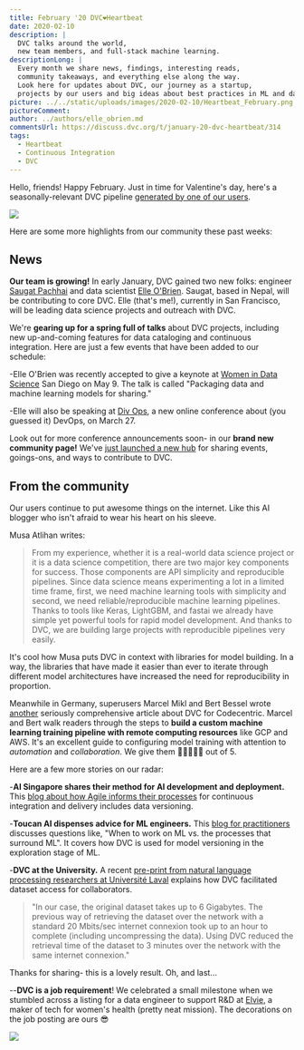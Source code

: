 ```yaml
---
title: February '20 DVC❤️Heartbeat
date: 2020-02-10
description: |
  DVC talks around the world,
  new team members, and full-stack machine learning.
descriptionLong: |
  Every month we share news, findings, interesting reads,
  community takeaways, and everything else along the way.
  Look here for updates about DVC, our journey as a startup, 
  projects by our users and big ideas about best practices in ML and data science.
picture: ../../static/uploads/images/2020-02-10/Heartbeat_February.png
pictureComment:
author: ../authors/elle_obrien.md
commentsUrl: https://discuss.dvc.org/t/january-20-dvc-heartbeat/314
tags:
  - Heartbeat
  - Continuous Integration
  - DVC
---
```


Hello, friends! Happy February. Just in time for Valentine's day, here's a
seasonally-relevant DVC pipeline
[generated by one of our users](https://medium.com/nlp-trend-and-review-en/use-dvc-to-version-control-ml-dl-models-bef61dbfe477).

![](/uploads/images/2020-02-10/pipeline_heart.png)

Here are some more highlights from our community these past weeks:

## News

**Our team is growing!** In early January, DVC gained two new folks: engineer
[Saugat Pachhai](https://github.com/skshetry) and data scientist
[Elle O'Brien](https://twitter.com/andronovhopf). Saugat, based in Nepal, will
be contributing to core DVC. Elle (that's me!), currently in San Francisco, will
be leading data science projects and outreach with DVC.

We're **gearing up for a spring full of talks** about DVC projects, including
new up-and-coming features for data cataloging and continuous integration. Here
are just a few events that have been added to our schedule:

<external-link
href="https://www.mlprague.com/#schedule-saturday"
title="Machine Learning Prague - March 19"
description="DVC engineer Pawel Redzynski will talk about open source tools for versioning machine learning projects."
link="mlprague.com"
image="/uploads/images/2020-02-10/mlprague.jpg" />

<external-link
href="https://www.mlprague.com/#schedule-saturday"
title="DivOps 2020 - March 24"
description="Elle O'Brien is talking about open source software in the growing field of MLOps at this international, remote conference."
link="https://divops.org/"
image="/uploads/images/2020-02-10/divops_logo.png" />

<external-link
href="https://www.mlprague.com/#schedule-saturday"
title="Women in Data Science San Diego - May 9"
description="Elle O'Brien will be delivering a keynote talk about data catalogs and feature stores."
link="https://www.widsconference.org/"
image="/uploads/images/2020-02-10/wids.jpeg" />

-Elle O'Brien was recently accepted to give a keynote at
[Women in Data Science](https://www.widsconference.org/) San Diego on May 9. The
talk is called "Packaging data and machine learning models for sharing."

-Elle will also be speaking at [Div Ops](https://divops.org/), a new online
conference about (you guessed it) DevOps, on March 27.

Look out for more conference announcements soon- in our **brand new community
page!** We've [just launched a new hub](https://dvc.org/community) for sharing
events, goings-ons, and ways to contribute to DVC.

## From the community

Our users continue to put awesome things on the internet. Like this AI blogger
who isn't afraid to wear his heart on his sleeve.

<external-link
href="https://medium.com/@matlihan/my-favorite-data-science-tool-is-dvc-data-version-control-e6ab8aed24d2"
title="My favorite data science tool is DVC - Data Version Control"
description="by Musa Atlıhan"
link="medium.com"
image="/uploads/images/2020-02-10/musa_atlihan.jpeg" />

Musa Atlihan writes:

> From my experience, whether it is a real-world data science project or it is a
> data science competition, there are two major key components for success.
> Those components are API simplicity and reproducible pipelines. Since data
> science means experimenting a lot in a limited time frame, first, we need
> machine learning tools with simplicity and second, we need
> reliable/reproducible machine learning pipelines. Thanks to tools like Keras,
> LightGBM, and fastai we already have simple yet powerful tools for rapid model
> development. And thanks to DVC, we are building large projects with
> reproducible pipelines very easily.

It's cool how Musa puts DVC in context with libraries for model building. In a
way, the libraries that have made it easier than ever to iterate through
different model architectures have increased the need for reproducibility in
proportion.

Meanwhile in Germany, superusers Marcel Mikl and Bert Bessel wrote
[another](https://blog.codecentric.de/en/2019/03/walkthrough-dvc/) seriously
comprehensive article about DVC for Codecentric. Marcel and Bert walk readers
through the steps to **build a custom machine learning training pipeline with
remote computing resources** like GCP and AWS. It's an excellent guide to
configuring model training with attention to _automation_ and _collaboration_.
We give them 🦉🦉🦉🦉🦉 out of 5.

<external-link
href="https://blog.codecentric.de/en/2020/01/remote-training-gitlab-ci-dvc/"
title="Remote training with GitLab-CI and DVC"
description="by Marcel Mikl and Bert Besser"
link="blog.codecentric.de"
image="/uploads/images/2020-02-10/marcel.png" />

Here are a few more stories on our radar:

-**AI Singapore shares their method for AI development and deployment.** This
[blog about how Agile informs their processes](https://makerspace.aisingapore.org/2020/01/agile-ai-engineering-in-aisg/)
for continuous integration and delivery includes data versioning.

-**Toucan AI dispenses advice for ML engineers.** This
[blog for practitioners](https://toucanai.com/blog/post/building-production-ml/)
discusses questions like, "When to work on ML vs. the processes that surround
ML". It covers how DVC is used for model versioning in the exploration stage of
ML.

-**DVC at the University.** A recent
[pre-print from natural language processing researchers at Université Laval](https://arxiv.org/pdf/1912.01706.pdf)
explains how DVC facilitated dataset access for collaborators.

> "In our case, the original dataset takes up to 6 Gigabytes. The previous way
> of retrieving the dataset over the network with a standard 20 Mbits/sec
> internet connexion took up to an hour to complete (including uncompressing the
> data). Using DVC reduced the retrieval time of the dataset to 3 minutes over
> the network with the same internet connexion."

Thanks for sharing- this is a lovely result. Oh, and last...

--**DVC is a job requirement**! We celebrated a small milestone when we stumbled
across a listing for a data engineer to support R&D at
[Elvie](https://www.elvie.com/en-us/), a maker of tech for women's health
(pretty neat mission). The decorations on the job posting are ours 😎

![](/uploads/images/2020-02-10/elvie.png)
